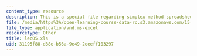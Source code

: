 ```yaml
---
content_type: resource
description: This is a special file regarding simplex method spreadsheets.
file: /media/https%3A/open-learning-course-data-rc.s3.amazonaws.com/15-053-optimization-methods-in-management-science-spring-2013/31195f88d38eb56a9e492eeeff103297_lec05.xls
file_type: application/vnd.ms-excel
resourcetype: Other
title: lec05.xls
uid: 31195f88-d38e-b56a-9e49-2eeeff103297
---
```


